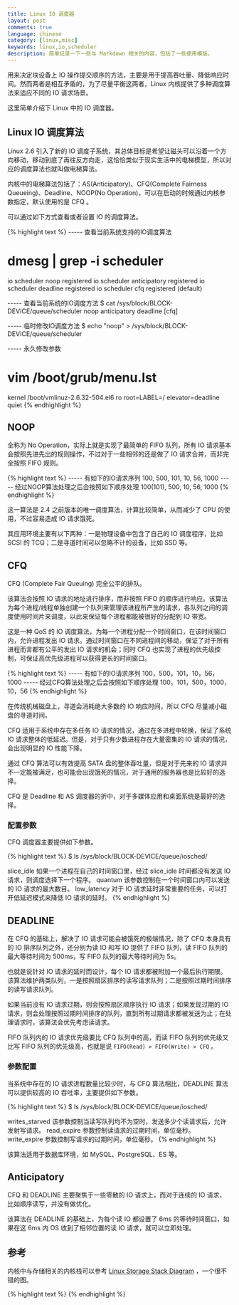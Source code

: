```yaml
---
title: Linux IO 调度器
layout: post
comments: true
language: chinese
category: [linux,misc]
keywords: linux,io,scheduler
description: 简单记录一下一些与 Markdown 相关的内容，包括了一些使用模版。
---
```


用来决定块设备上 IO 操作提交顺序的方法，主要是用于提高吞吐量、降低响应时间。然而两者是相互矛盾的，为了尽量平衡这两者，Linux 内核提供了多种调度算法来适应不同的 IO 请求场景。

这里简单介绍下 Linux 中的 IO 调度器。

<!-- more -->

## Linux IO 调度算法

Linux 2.6 引入了新的 IO 调度子系统，其总体目标是希望让磁头可以沿着一个方向移动，移动到底了再往反方向走，这恰恰类似于现实生活中的电梯模型，所以对应的调度算法也就叫做电梯算法。

内核中的电梯算法包括了：AS(Anticipatory)、CFQ(Complete Fairness Queueing)、Deadline、NOOP(No Operation)，可以在启动的时候通过内核参数指定，默认使用的是 CFQ 。

可以通过如下方式查看或者设置 IO 的调度算法。

{% highlight text %}
----- 查看当前系统支持的IO调度算法
# dmesg | grep -i scheduler
io scheduler noop registered
io scheduler anticipatory registered
io scheduler deadline registered
io scheduler cfq registered (default)

----- 查看当前系统的IO调度方法
$ cat /sys/block/BLOCK-DEVICE/queue/scheduler
noop anticipatory deadline [cfq]

----- 临时修改IO调度方法
$ echo "noop" > /sys/block/BLOCK-DEVICE/queue/scheduler

----- 永久修改参数
# vim /boot/grub/menu.lst
kernel /boot/vmlinuz-2.6.32-504.el6 ro root=LABEL=/ elevator=deadline quiet
{% endhighlight %}

## NOOP

全称为 No Operation，实际上就是实现了最简单的 FIFO 队列，所有 IO 请求基本会按照先进先出的规则操作，不过对于一些相邻的还是做了 IO 请求合并，而非完全按照 FIFO 规则。

{% highlight text %}
----- 有如下的IO请求序列
100, 500, 101, 10, 56, 1000
----- 经过NOOP算法处理之后会按照如下顺序处理
100(101), 500, 10, 56, 1000
{% endhighlight %}

这一算法是 2.4 之前版本的唯一调度算法，计算比较简单，从而减少了 CPU 的使用，不过容易造成 IO 请求饿死。

<!---
关于IO饿死的描述如下：因为写请求比读请求更容易。写请求通过文件系统cache，不需要等一次写完成，就可以开始下一次写操作，写请求通过合并，堆积到I/O队列中。读请求需要等到它前面所有的读操作完成，才能进行下一次读操作。在读操作之间有几毫秒时间，而写请求在这之间就到来 ，饿死了后面的读请求 。其适用于SSD或Fusion IO环境下。
-->

其应用环境主要有以下两种：一是物理设备中包含了自己的 IO 调度程序，比如 SCSI 的 TCQ；二是寻道时间可以忽略不计的设备，比如 SSD 等。

## CFQ

CFQ (Complete Fair Queuing) 完全公平的排队。

该算法会按照 IO 请求的地址进行排序，而非按照 FIFO 的顺序进行响应。该算法为每个进程/线程单独创建一个队列来管理该进程所产生的请求，各队列之间的调度使用时间片来调度，以此来保证每个进程都能被很好的分配到 IO 带宽。

这是一种 QoS 的 IO 调度算法，为每一个进程分配一个时间窗口，在该时间窗口内，允许进程发出 IO 请求。通过时间窗口在不同进程间的移动，保证了对于所有进程而言都有公平的发出 IO 请求的机会；同时 CFQ 也实现了进程的优先级控制，可保证高优先级进程可以获得更长的时间窗口。

{% highlight text %}
----- 有如下的IO请求序列
100，500，101，10，56，1000
----- 经过CFQ算法处理之后会按照如下顺序处理
100，101，500，1000，10，56
{% endhighlight %}

在传统机械磁盘上，寻道会消耗绝大多数的 IO 响应时间，所以 CFQ 尽量减小磁盘的寻道时间。

CFQ 适用于系统中存在多任务 IO 请求的情况，通过在多进程中轮换，保证了系统 IO 请求整体的低延迟。但是，对于只有少数进程存在大量密集的 IO 请求的情况，会出现明显的 IO 性能下降。

通过 CFQ 算法可以有效提高 SATA 盘的整体吞吐量，但是对于先来的 IO 请求并不一定能被满足，也可能会出现饿死的情况，对于通用的服务器也是比较好的选择。

CFQ 是 Deadline 和 AS 调度器的折中，对于多媒体应用和桌面系统是最好的选择。

### 配置参数

CFQ 调度器主要提供如下参数。

{% highlight text %}
$ ls /sys/block/BLOCK-DEVICE/queue/iosched/

slice_idle
	如果一个进程在自己的时间窗口里，经过 slice_idle 时间都没有发送 IO 请求，则调度选择下一个程序。
quantum
	该参数控制在一个时间窗口内可以发送的 IO 请求的最大数目。
low_latency
	对于 IO 请求延时非常重要的任务，可以打开低延迟模式来降低 IO 请求的延时。
{% endhighlight %}

## DEADLINE

在 CFQ 的基础上，解决了 IO 请求可能会被饿死的极端情况，除了 CFQ 本身具有的 IO 排序队列之外，还分别为读 IO 和写 IO 提供了 FIFO 队列，读 FIFO 队列的最大等待时间为 500ms，写 FIFO 队列的最大等待时间为 5s。

也就是说针对 IO 请求的延时而设计，每个 IO 请求都被附加一个最后执行期限。该算法维护两类队列，一是按照扇区排序的读写请求队列；二是按照过期时间排序的读写请求队列。

如果当前没有 IO 请求过期，则会按照扇区顺序执行 IO 请求；如果发现过期的 IO 请求，则会处理按照过期时间排序的队列，直到所有过期请求都被发送为止；在处理请求时，该算法会优先考虑读请求。

FIFO 队列内的 IO 请求优先级要比 CFQ 队列中的高，而读 FIFO 队列的优先级又比写 FIFO 队列的优先级高，也就是说 `FIFO(Read) > FIFO(Write) > CFQ` 。

<!--Deadline 确保了在一个截止时间内服务请求，这个截止时间是可调整的，为了防止了写操作由于不能读取而饿死，默认读期限短于写期限。 -->

### 参数配置

当系统中存在的 IO 请求进程数量比较少时，与 CFQ 算法相比，DEADLINE 算法可以提供较高的 IO 吞吐率，主要提供如下参数。

{% highlight text %}
$ ls /sys/block/BLOCK-DEVICE/queue/iosched/

writes_starved
	该参数控制当读写队列均不为空时，发送多少个读请求后，允许发射写请求。
read_expire
	参数控制读请求的过期时间，单位毫秒。
write_expire
	参数控制写请求的过期时间，单位毫秒。
{% endhighlight %}

该算法适用于数据库环境，如 MySQL、PostgreSQL、ES 等。

## Anticipatory

CFQ 和 DEADLINE 主要聚焦于一些零散的 IO 请求上，而对于连续的 IO 请求，比如顺序读写，并没有做优化。

该算法在 DEADLINE 的基础上，为每个读 IO 都设置了 6ms 的等待时间窗口，如果在这 6ms 内 OS 收到了相邻位置的读 IO 请求，就可以立即处理。

<!--
本质上与Deadline一样，但在最后一次读操作后，要等待6ms，才能继续进行对其它I/O请求进行调度。可以从应用程序中预订一个新的读请求，改进读操作的执行，但以一些写操作为代价。它会在每个6ms中插入新的I/O操作，而会将一些小写入流合并成一个大写入流，用写入延时换取最大的写入吞吐量。AS适合于写入较多的环境，比如文件服务器，但对对数据库环境表现很差。
-->



<!--
读测试
# time dd if=/dev/sda1 of=/dev/null bs=2M count=300
写测试
# time dd if=/dev/zero of=/tmp/test bs=2M count=300


ionice可以更改任务的类型和优先级，不过只有cfq调度程序可以用ionice。

采用cfq的实时调度，优先级为7
ionice -c1 -n7 -ptime dd if=/dev/sda1 f=/tmp/test bs=2M count=300&
采用缺省的磁盘I/O调度，优先级为3
ionice -c2 -n3 -ptime dd if=/dev/sda1 f=/tmp/test bs=2M count=300&
采用空闲的磁盘调度，优先级为0
ionice -c3 -n0 -ptime dd if=/dev/sda1 f=/tmp/test bs=2M count=300&
ionice的磁盘调度优先级有8种，最高是0，最低是7。注意，磁盘调度的优先级与进程nice的优先级没有关系。一个是针对进程I/O的优先级，一个是针对进程CPU的优先级。

七、总结

CFQ和DEADLINE考虑的焦点在于满足零散IO请求上。对于连续的IO请求，比如顺序读，并没有做优化。为了满足随机IO和顺序IO混合的场景，Linux还支持ANTICIPATORY调度算法。ANTICIPATORY的在DEADLINE的基础上，为每个读IO都设置了6ms的等待时间窗口。如果在这6ms内OS收到了相邻位置的读IO请求，就可以立即满足。

IO调度器算法的选择，既取决于硬件特征，也取决于应用场景。
在传统的SAS盘上，CFQ、DEADLINE、ANTICIPATORY都是不错的选择；对于专属的数据库服务器，DEADLINE的吞吐量和响应时间都表现良好。然而在新兴的固态硬盘比如SSD、Fusion IO上，最简单的NOOP反而可能是最好的算法，因为其他三个算法的优化是基于缩短寻道时间的，而固态硬盘没有所谓的寻道时间且IO响应时间非常短。

https://github.com/torvalds/linux/tree/master/Documentation/block
http://wiki.linuxquestions.org/wiki/IOSched
https://liwei.life/2016/03/14/linux_io_scheduler/
http://www.cnblogs.com/zhenjing/archive/2012/06/20/linux_writeback.html







<br><br><br><h1>IO 调度源码分析</h1><p>
其中调度算法的更改等操作保存在 block/elevator.c 中，相关的调度算法为 block/*-iosched.c 。
<pre style="font-size:0.8em; face:arial;">
.elevator_dispatch_fn    取出
.elevator_add_req_fn     添加
</pre>
</p>
-->



## 参考

内核中与存储相关的内核栈可以参考 [Linux Storage Stack Diagram](https://www.thomas-krenn.com/en/wiki/Linux_Storage_Stack_Diagram) ，一个很不错的图。

<!--
https://www.xaprb.com/blog/2010/01/09/how-linux-iostat-computes-its-results/
http://hustcat.github.io/iostats/
http://ykrocku.github.io/blog/2014/04/11/diskstats/
https://www.percona.com/live/mysql-conference-2013/sites/default/files/slides/Monitoring-Linux-IO.pdf
-->

{% highlight text %}
{% endhighlight %}
